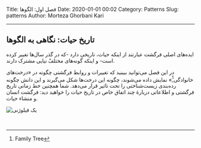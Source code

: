 Title: فصل اول: الگوها
Date: 2020-01-01 00:02
Category: Patterns
Slug: patterns 
Author: Morteza Ghorbani Kari

------
## تاریخ حیات: نگاهی به الگوها
ایده‌های اصلی فرگشت عبارتند از اینکه حیات، تاریخی دارد -که در گذر سال‌ها تغییر کرده است- و اینکه گونه‌های مختلف‌ْ نیایی مشترک دارند.

در این فصل می‌توانید ببینید که تغییرات و روابط فرگشتی چگونه در «درخت‌های خانوادگی[^۱]» نمایش داده می‌شوند، چگونه این درخت‌ها شکل می‌گیرند و این دانش چگونه رده‌بندی زیست‌شناختی را تحت تاثیر قرار می‌دهد. شما همچنین خط زمانی تاریخ فرگشتی و اطلاعاتی دربارهٔ چند اتفاق خاص در تاریخ حیات را خواهید دید: فرگشت انسان و منشاء حیات.

![یک فیلوژنی]({static}/images/3-1.gif)

<br>

[^۱]: Family Tree